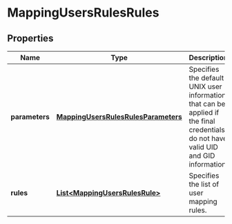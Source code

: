 
# MappingUsersRulesRules

## Properties
Name | Type | Description | Notes
------------ | ------------- | ------------- | -------------
**parameters** | [**MappingUsersRulesRulesParameters**](MappingUsersRulesRulesParameters.md) | Specifies the default UNIX user information that can be applied if the final credentials do not have valid UID and GID information. |  [optional]
**rules** | [**List&lt;MappingUsersRulesRule&gt;**](MappingUsersRulesRule.md) | Specifies the list of user mapping rules. |  [optional]



